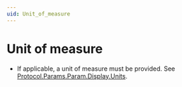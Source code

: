 ```yaml
---
uid: Unit_of_measure
---
```


# Unit of measure

- If applicable, a unit of measure must be provided. See [Protocol.Params.Param.Display.Units](xref:Protocol_Params_Param_Display_Units#protocolparamsparamdisplayunits).
